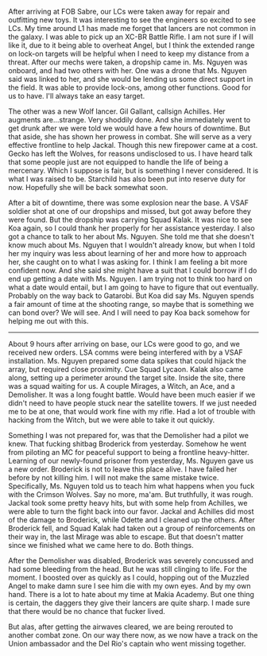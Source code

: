 
After arriving at FOB Sabre, our LCs were taken away for repair and outfitting new toys. It was interesting to see the engineers so excited to see LCs. My time around L1 has made me forget that lancers are not common in the galaxy. I was able to pick up an XC-BR Battle Rifle. I am not sure if I will like it, due to it being able to overheat Angel, but I think the extended range on lock-on targets will be helpful when I need to keep my distance from a threat. After our mechs were taken, a dropship came in. Ms. Nguyen was onboard, and had two others with her. One was a drone that Ms. Nguyen said was linked to her, and she would be lending us some direct support in the field. It was able to provide lock-ons, among other functions. Good for us to have. I'll always take an easy target.

The other was a new Wolf lancer. Gil Gallant, callsign Achilles. Her augments are…strange. Very shoddily done. And she immediately went to get drunk after we were told we would have a few hours of downtime. But that aside, she has shown her prowess in combat. She will serve as a very effective frontline to help Jackal. Though this new firepower came at a cost. Gecko has left the Wolves, for reasons undisclosed to us. I have heard talk that some people just are not equipped to handle the life of being a mercenary. Which I suppose is fair, but is something I never considered. It is what I was raised to be. Starchild has also been put into reserve duty for now. Hopefully she will be back somewhat soon.

After a bit of downtime, there was some explosion near the base. A VSAF soldier shot at one of our dropships and missed, but got away before they were found. But the dropship was carrying Squad Kalak. It was nice to see Koa again, so I could thank her properly for her assistance yesterday. I also got a chance to talk to her about Ms. Nguyen. She told me that she doesn't know much about Ms. Nguyen that I wouldn't already know, but when I told her my inquiry was less about learning of her and more how to approach her, she caught on to what I was asking for. I think I am feeling a bit more confident now. And she said she might have a suit that I could borrow if I do end up getting a date with Ms. Nguyen. I am trying not to think too hard on what a date would entail, but I am going to have to figure that out eventually. Probably on the way back to Gatarobi. But Koa did say Ms. Nguyen spends a fair amount of time at the shooting range, so maybe that is something we can bond over? We will see. And I will need to pay Koa back somehow for helping me out with this.


---

About 9 hours after arriving on base, our LCs were good to go, and we received new orders. LSA comms were being interfered with by a VSAF installation. Ms. Nguyen prepared some data spikes that could hijack the array, but required close proximity. Cue Squad Lycaon. Kalak also came along, setting up a perimeter around the target site. Inside the site, there was a squad waiting for us. A couple Mirages, a Witch, an Ace, and a Demolisher. It was a long fought battle. Would have been much easier if we didn't need to have people stuck near the satellite towers. If we just needed me to be at one, that would work fine with my rifle. Had a lot of trouble with hacking from the Witch, but we were able to take it out quickly.

Something I was not prepared for, was that the Demolisher had a pilot we knew. That fucking shitbag Broderick from yesterday. Somehow he went from piloting an MC for peaceful support to being a frontline heavy-hitter. Learning of our newly-found prisoner from yesterday, Ms. Nguyen gave us a new order. Broderick is not to leave this place alive. I have failed her before by not killing him. I will not make the same mistake twice. Specifically, Ms. Nguyen told us to teach him what happens when you fuck with the Crimson Wolves. Say no more, ma'am. But truthfully, it was rough. Jackal took some pretty heavy hits, but with some help from Achilles, we were able to turn the fight back into our favor. Jackal and Achilles did most of the damage to Broderick, while Odette and I cleaned up the others. After Broderick fell, and Squad Kalak had taken out a group of reinforcements on their way in, the last Mirage was able to escape. But that doesn't matter since we finished what we came here to do. Both things.

After the Demolisher was disabled, Broderick was severely concussed and had some bleeding from the head. But he was still clinging to life. For the moment. I boosted over as quickly as I could, hopping out of the Muzzled Angel to make damn sure I see him die with my own eyes. And by my own hand. There is a lot to hate about my time at Makia Academy. But one thing is certain, the daggers they give their lancers are quite sharp. I made sure that there would be no chance that fucker lived.

But alas, after getting the airwaves cleared, we are being rerouted to another combat zone. On our way there now, as we now have a track on the Union ambassador and the Del Rio's captain who went missing together.